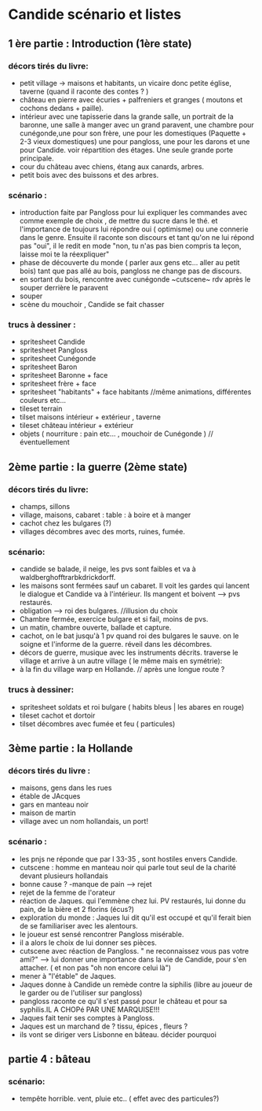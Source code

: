 # Candide scénario et listes

## 1 ère partie : Introduction (1ère state)

### décors tirés du livre:

* petit village -> maisons et habitants, un vicaire donc petite église, taverne (quand il raconte des contes ? )
* château en pierre avec écuries + palfreniers et granges ( moutons et cochons dedans + paille).
* intérieur avec une tapisserie dans la grande salle, un portrait de la baronne,  une salle à manger avec un grand paravent, une chambre pour cunégonde,une pour son frère, une pour les domestiques (Paquette + 2-3 vieux domestiques) une pour pangloss, une pour les darons et une pour Candide. voir répartition des étages. Une seule grande porte principale.
* cour du château avec chiens, étang aux canards, arbres.
* petit bois avec des buissons et des arbres.

### scénario :

* introduction faite par Pangloss pour lui expliquer les commandes avec comme exemple de choix , de mettre du sucre dans le thé. et l'importance de toujours lui répondre oui ( optimisme) ou une connerie dans le genre. Ensuite il raconte son discours et tant qu'on ne lui répond pas "oui", il le redit en mode "non, tu n'as pas bien compris ta leçon, laisse moi te la réexpliquer"
* phase de découverte du monde ( parler aux gens etc... aller au petit bois) tant que pas allé au bois, pangloss ne change pas de discours.
* en sortant du bois, rencontre avec cunégonde ~cutscene~ rdv après le souper derrière le paravent
* souper
* scène du mouchoir , Candide se fait chasser

### trucs à dessiner :

* spritesheet Candide
* spritesheet Pangloss
* spritesheet Cunégonde
* spritesheet Baron
*  spritesheet Baronne + face
* spritesheet frère + face
* spritesheet "habitants" + face habitants //même animations, différentes couleurs etc...
* tileset terrain
* tilset maisons intérieur + extérieur , taverne
* tileset château intérieur + extérieur
* objets ( nourriture : pain etc... , mouchoir de Cunégonde ) //éventuellement

## 2ème partie : la guerre (2ème state)

### décors tirés du livre:

* champs, sillons
* village, maisons, cabaret : table : à boire et à manger
* cachot chez les bulgares (?)
* villages décombres avec des morts, ruines, fumée.

### scénario:

* candide se balade, il neige, les pvs sont faibles et va à waldberghofftrarbkdrickdorff.
* les maisons sont fermées sauf un cabaret. Il voit les gardes qui lancent le dialogue et Candide va à l'intérieur. Ils mangent et boivent --> pvs restaurés.
* obligation --> roi des bulgares. //illusion du choix
* Chambre fermée, exercice bulgare et si fail, moins de pvs.
* un matin, chambre ouverte, ballade et capture.
* cachot, on le bat jusqu'à 1 pv quand roi des bulgares le sauve. on le soigne et l'informe de la guerre. réveil dans les décombres.
* décors de guerre, musique avec les instruments décrits. traverse le village et arrive à un autre village ( le même mais en symétrie):
* à la fin du village warp en Hollande. // après une longue route ?

### trucs à dessiner:

* spritesheet soldats et roi bulgare ( habits bleus | les abares en rouge)
* tileset cachot et dortoir
* tilset décombres avec fumée et feu ( particules)

## 3ème partie : la Hollande

### décors tirés du livre :
* maisons, gens dans les rues
* étable de JAcques
* gars en manteau noir
* maison de martin
*  village avec un nom hollandais, un port!

### scénario :

* les pnjs ne réponde que par l 33-35 , sont hostiles envers Candide.
* cutscene : homme en manteau noir qui parle tout seul de la charité devant plusieurs hollandais
* bonne cause ? -manque de pain --> rejet
*  rejet de la femme de l'orateur
* réaction de Jaques. qui l'emmène chez lui. PV restaurés, lui donne du pain, de la bière et 2 florins (écus?)
*  exploration du monde : Jaques lui dit qu'il est occupé et qu'il ferait bien de se familiariser avec les alentours.
* le joueur est sensé rencontrer Pangloss misérable.
* il a alors le choix de lui donner ses pièces.
* cutscene avec réaction de Pangloss. " ne reconnaissez vous pas votre ami?" --> lui donner une importance dans la vie de Candide, pour s'en attacher. ( et non pas "oh non encore celui là")
* mener à "l'étable" de Jaques.
* Jaques donne à Candide un remède contre la siphilis (libre au joueur de le garder ou de l'utiliser sur pangloss)
* pangloss raconte ce qu'il s'est passé pour le château et pour sa syphilis.IL A CHOPé PAR UNE MARQUISE!!!
* Jaques fait tenir ses comptes à Pangloss.
* Jaques est un marchand de ? tissu, épices , fleurs ?
* ils vont se diriger vers Lisbonne en bâteau. décider pourquoi

## partie 4 : bâteau

### scénario:
* tempête horrible. vent, pluie etc.. ( effet avec des particules?)
